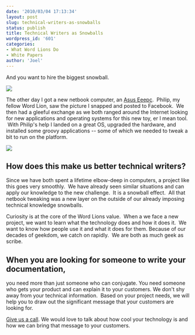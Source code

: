 ```yaml
---
date: '2010/03/04 17:13:34'
layout: post
slug: technical-writers-as-snowballs
status: publish
title: Technical Writers as Snowballs
wordpress_id: '601'
categories:
- What Word Lions Do
- White Papers
author: 'Joel'
---
```


And you want to hire the biggest snowball.

![](http://wordlions.com/wp-content/uploads/2010/03/men-in-snow-300x184.jpg)




The other day I got a new netbook computer, an [Asus Eeepc](http://en.wikipedia.org/wiki/Asus_eeepc).  Philip, my fellow Word Lion, saw the picture I snapped and posted to Facebook.  We then had a gleeful exchange as we both ranged around the Internet looking for new applications and operating systems for this new toy, er I mean tool.  With Philip's help I landed on a great OS, upgraded the hardware, and installed some groovy applications -- some of which we needed to tweak a bit to run on the platform.

![](http://wordlions.com/wp-content/uploads/2010/03/contraption-300x238.jpg)



## How does this make us better technical writers?


Since we have both spent a lifetime elbow-deep in computers, a project like this goes very smoothly.  We have already seen similar situations and can apply our knowledge to the new challenge.  It is a snowball effect.  All that netbook tweaking was a new layer on the outside of our already imposing technical knowledge snowballs.

Curiosity is at the core of the Word Lions value.  When a we face a new project, we want to learn what the technology does and how it does it.  We want to know how people use it and what it does for them. Because of our decades of geekdom, we catch on rapidly.  We are both as much geek as scribe.


## When you are looking for someone to write your documentation,


you need more than just someone who can conjugate. You need someone who gets your product and can explain it to your customers. We don't shy away from your technical information.  Based on your project needs, we will help you to draw out the significant message that your customers are looking for.

[Give us a call](http://wordlions.com/contact-us/). We would love to talk about how cool your technology is and how we can bring that message to your customers.
